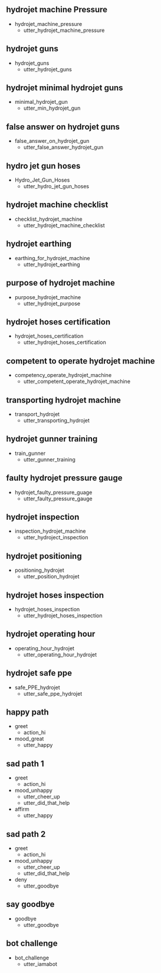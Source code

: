 ## hydrojet machine Pressure
* hydrojet_machine_pressure
  - utter_hydrojet_machine_pressure

## hydrojet guns
* hydrojet_guns
  - utter_hydrojet_guns

## hydrojet minimal hydrojet guns
* minimal_hydrojet_gun
  - utter_min_hydrojet_gun

## false answer on hydrojet guns
* false_answer_on_hydrojet_gun
  - utter_false_answer_hydrojet_gun

## hydro jet gun hoses
* Hydro_Jet_Gun_Hoses
  - utter_hydro_jet_gun_hoses

## hydrojet machine checklist
* checklist_hydrojet_machine
  - utter_hydrojet_machine_checklist

## hydrojet earthing
* earthing_for_hydrojet_machine
  - utter_hydrojet_earthing

## purpose of hydrojet machine
* purpose_hydrojet_machine
  - utter_hydrojet_purpose

## hydrojet hoses certification
* hydrojet_hoses_certification
  - utter_hydrojet_hoses_certification

## competent to operate hydrojet machine
* competency_operate_hydrojet_machine
  - utter_competent_operate_hydrojet_machine

## transporting hydrojet machine
* transport_hydrojet
  - utter_transporting_hydrojet

## hydrojet gunner training
* train_gunner
  - utter_gunner_training

## faulty hydrojet pressure gauge
* hydrojet_faulty_pressure_guage
  - utter_faulty_pressure_gauge

## hydrojet inspection
* inspection_hydrojet_machine
  - utter_hydroject_inspection

## hydrojet positioning
* positioning_hydrojet
  - utter_position_hydrojet

## hydrojet hoses inspection
* hydrojet_hoses_inspection
  - utter_hydrojet_hoses_inspection

## hydrojet operating hour
* operating_hour_hydrojet
  - utter_operating_hour_hydrojet

## hydrojet safe ppe
* safe_PPE_hydrojet
  - utter_safe_ppe_hydrojet

## happy path
* greet
  - action_hi
* mood_great
  - utter_happy

## sad path 1
* greet
  - action_hi
* mood_unhappy
  - utter_cheer_up
  - utter_did_that_help
* affirm
  - utter_happy

## sad path 2
* greet
  - action_hi
* mood_unhappy
  - utter_cheer_up
  - utter_did_that_help
* deny
  - utter_goodbye

## say goodbye
* goodbye
  - utter_goodbye

## bot challenge
* bot_challenge
  - utter_iamabot
